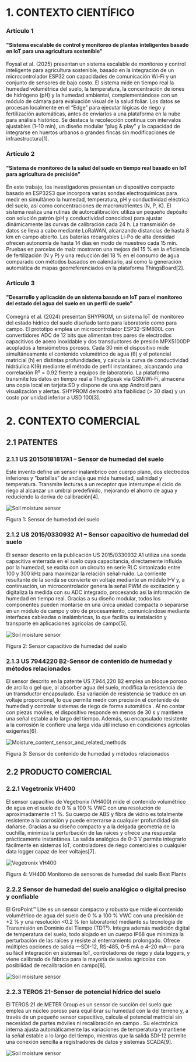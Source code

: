 # 1. CONTEXTO CIENTÍFICO
### Artículo 1
 #### "Sistema escalable de control y monitoreo de plantas inteligentes basado en IoT para una agricultura sostenible"
 
Foysal et al. (2025) presentan un sistema escalable de monitoreo y control inteligente para agricultura sostenible, basado en la integración de un microcontrolador ESP32 con capacidades de comunicación Wi-Fi y un conjunto de sensores de bajo costo. El sistema mide en tiempo real la humedad volumétrica del suelo, la temperatura, la concentración de iones de hidrógeno (pH) y la humedad ambiental, complementándose con un módulo de cámara para evaluación visual de la salud foliar. Los datos se procesan localmente en el “Edge” para ejecutar lógicas de riego y fertilización automáticas, antes de enviarlos a una plataforma en la nube para análisis histórico. Se destaca la recolección continua con intervalos ajustables (1–10 min), un diseño modular “plug & play” y la capacidad de integrarse en huertos urbanos o grandes fincas sin modificaciones de infraestructura[1].

### Artículo 2
 #### "Sistema de monitoreo de la salud del suelo en tiempo real basado en IoT para agricultura de precisión"

En este trabajo, los investigadores presentan un dispositivo compacto basado en ESP32S3 que incorpora varias sondas electroquímicas para medir en simultáneo la humedad, temperatura, pH y conductividad eléctrica del suelo, así como concentraciones de macronutrientes (N, P, K). El sistema realiza una rutinas de autorcalibración: utiliza un pequeño depósito con solución patrón (pH y conductividad conocidos) para ajustar dinámicamente las curvas de calibración cada 24 h. La transmisión de datos se lleva a cabo mediante LoRaWAN, alcanzando distancias de hasta 8 km en campo abierto. Las baterías recargables Li-Po de alta densidad ofrecen autonomía de hasta 14 días en modo de muestreo cada 15 min. Pruebas en parcelas de maíz mostraron una mejora del 15 % en la eficiencia de fertilización (N y P) y una reducción del 18 % en el consumo de agua comparado con métodos basados en calendario, así como la generación automática de mapas georreferenciados en la plataforma ThingsBoard[2].

### Artículo 3
#### "Desarrollo y aplicación de un sistema basado en IoT para el monitoreo del estado del agua del suelo en un perfil de suelo"

Comegna et al. (2024) presentan SHYPROM, un sistema IoT de monitoreo del estado hídrico del suelo diseñado tanto para laboratorio como para campo. El prototipo emplea un microcontrolador ESP32-SIM800L con convertidores ADC de 12 bits que alimentan tres pares de electrodos capacitivos de acero inoxidable y dos transductores de presión MPX5100DP acoplados a tensiómetros porosos. Cada 30 min el dispositivo mide simultáneamente el contenido volumétrico de agua (θ) y el potencial matricial (h) en distintas profundidades, y calcula la curva de conductividad hidráulica K(θ) mediante el método de perfil instantáneo, alcanzando una correlación R² = 0.92 frente a equipos de laboratorio. La plataforma transmite los datos en tiempo real a ThingSpeak vía GSM/Wi-Fi, almacena una copia local en tarjeta SD y dispone de una app Android para visualización y alertas. SHYPROM demostró alta fiabilidad (> 30 días) y un costo por unidad inferior a USD 100[3].

# 2. CONTEXTO COMERCIAL
## 2.1 PATENTES
 ### 2.1.1 US 20150181817A1 – Sensor de humedad del suelo
 
Este invento define un sensor inalámbrico con cuerpo plano, dos electrodos inferiores y “barbillas” de anclaje que mide humedad, salinidad y temperatura. Transmite lecturas a un receptor que interrumpe el ciclo de riego al alcanzar un umbral predefinido, mejorando el ahorro de agua y reduciendo la deriva de calibración[4].

 ![Soil moisture sensor](../IMAGENES/Soil_moisture_sensor.png)
 
 Figura 1: Sensor de humedad del suelo
                                             

 ### 2.1.2 US 2015/0330932 A1 – Sensor capacitivo de humedad del suelo

El sensor descrito en la publicación US 2015/0330932 A1 utiliza una sonda capacitiva enterrada en el suelo cuya capacitancia, directamente influida por la humedad, se excita con un circuito en serie RLC sintonizado entre 100 y 300 kHz para maximizar la relación señal-ruido. La corriente resultante de la sonda se convierte en voltaje mediante un módulo I–V y, a continuación, un microcontrolador genera la señal PWM de excitación y digitaliza la medida con su ADC integrado, procesando así la información de humedad en tiempo real. Gracias a su diseño modular, todos los componentes pueden montarse en una única unidad compacta o separarse en un módulo de campo y otro de procesamiento, comunicándose mediante interfaces cableadas o inalámbricas, lo que facilita su instalación y transporte en aplicaciones agrícolas de campo[5].

![Soil moisture sensor](../IMAGENES/Tomar_V._Soil_moisture_sensor.png)

Figura 2: Sensor capacitivo de humedad del suelo

 
 ### 2.1.3 US 7944220 B2-Sensor de contenido de humedad y métodos relacionados
 
El sensor descrito en la patente US 7,944,220 B2 emplea un bloque poroso de arcilla o gel que, al absorber agua del suelo, modifica la resistencia de un transductor encapsulado. Esa variación de resistencia se traduce en un voltaje proporcional, lo que permite medir con precisión el contenido de humedad y controlar sistemas de riego de forma automática . Al no contar con piezas móviles, el dispositivo responde en menos de 30 s y mantiene una señal estable a lo largo del tiempo. Además, su encapsulado resistente a la corrosión le confiere una larga vida útil incluso en condiciones agrícolas exigentes[6].

![Moisture_content_sensor_and_related_methods](../IMAGENES/Moisture_content_sensor_and_related_methods.png)

Figura 3: Sensor de contenido de humedad y métodos relacionados

## 2.2 PRODUCTO COMERCIAL
 ### 2.2.1 Vegetronix VH400

El sensor capacitivo de Vegetronix (VH400) mide el contenido volumétrico de agua en el suelo de 0 % a 100 % VWC con una resolución de aproximadamente ±1 %. Su cuerpo de ABS y fibra de vidrio es totalmente resistente a la corrosión y puede enterrarse a cualquier profundidad sin dañarse. Gracias a su diseño compacto y a la delgada geometría de la cuchilla, minimiza la perturbación de las raíces y ofrece una respuesta prácticamente instantánea. La salida analógica de 0–3 V permite integrarlo fácilmente en sistemas IoT, controladores de riego comerciales o cualquier data logger capaz de leer voltajes[7].

![Vegetronix VH400 ](../IMAGENES/VH400-InSoil.jpg)

Figura 4: VH400 Monitoreo de sensores de humedad del suelo Beat Plants

 ### 2.2.2 Sensor de humedad del suelo analógico o digital preciso y confiable

El GroPoint™ Lite es un sensor compacto y robusto que mide el contenido volumétrico de agua del suelo de 0 % a 100 % VWC con una precisión de ±2 % y una resolución <0.2 % (en laboratorio) mediante su tecnología de Transmisión en Dominio del Tiempo (TDT⁵). Integra además medición digital de temperatura del suelo, todo alojado en un cuerpo IP68 que minimiza la perturbación de las raíces y resiste al enterramiento prolongado. Ofrece múltiples opciones de salida —SDI-12, RS-485, 0–5 mA o 4–20 mA— para su fácil integración en sistemas IoT, controladores de riego y data loggers, y viene calibrado de fábrica para la mayoría de suelos agrícolas con posibilidad de recalibración en campo[8].

![Soil moisture sensor](../IMAGENES/Tomar_V._Soil_moisture_sensor.png)

  ### 2.2.3 TEROS 21-Sensor de potencial hídrico del suelo
El TEROS 21 de METER Group es un sensor de succión del suelo que emplea un núcleo poroso para equilibrar su humedad con la del terreno y, a través de un pequeño sensor capacitivo, calcula el potencial matricial sin necesidad de partes móviles ni recalibración en campo . Su electrónica interna ajusta automáticamente las variaciones de temperatura y mantiene la señal estable a lo largo del tiempo, mientras que la salida SDI-12 permite una conexión sencilla a registradores de datos y sistemas SCADA[9].

![Soil moisture sensor](../IMAGENES/Tomar_V._Soil_moisture_sensor.png)




